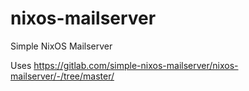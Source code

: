 # nixos-mailserver
Simple NixOS Mailserver

Uses https://gitlab.com/simple-nixos-mailserver/nixos-mailserver/-/tree/master/
